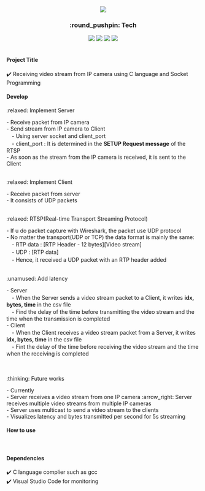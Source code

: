 <!-- Header Start -->
<div align="center">
  <img src="https://capsule-render.vercel.app/api?type=waving&color=0:D4E6F1,100:3498DB&height=200&fontColor=FFFFFF&section=header&text=Develop&fontSize=80" />
  <div align="center"> 
    <h3>:round_pushpin: Tech</h3>
    <img src="https://img.shields.io/badge/C-A8B9CC?style=flat&logo=C&logoColor=white"/>
    <img src="https://img.shields.io/badge/Visual Studio Code-007ACC?style=flat&logo=Visual Studio Code&logoColor=white"/>
    <img src="https://img.shields.io/badge/Linux-FCC624?style=flat&logo=Linux&logoColor=black"/>
    <img src="https://img.shields.io/badge/Ubuntu20.04-E95420?style=flat&logo=Ubuntu&logoColor=white"/>
  </div>
</div>
<br />

<!-- Header End -->

<!-- Content Start -->
<h4>Project Title</h4>
✔️ Receiving video stream from IP camera using C language and Socket Programming

<br/>

<h4>Develop</h4>
<p>:relaxed: Implement Server</p>
- Receive packet from IP camera <br/>
- Send stream from IP camera to Client <br/>
　- Using server socket and client_port <br/>
　- client_port : It is determined in the <b>SETUP Request message</b> of the RTSP <br/>
- As soon as the stream from the IP camera is received, it is sent to the Client <br/> <br/>
 
 
<p>:relaxed: Implement Client</p>
- Receive packet from server <br/>
- It consists of UDP packets <br/> <br/>

<p>:relaxed: RTSP(Real-time Transport Streaming Protocol)</p>
- If u do packet capture with Wireshark, the packet use UDP protocol <br/>
- No matter the transport(UDP or TCP) the data format is mainly the same: <br/>
　- RTP data : [RTP Header - 12 bytes][Video stream] <br/>
　- UDP : [RTP data] <br/>
　- Hence, it received a UDP packet with an RTP header added <br/> <br/>

 
<p>:unamused: Add latency</p>
- Server <br/>
　- When the Server sends a video stream packet to a Client, it writes <b>idx, bytes, time</b> in the csv file <br/>
　- Find the delay of the time before transmitting the video stream and the time when the transmission is completed <br/>
- Client <br/>
　- When the Client receives a video stream packet from a Server, it writes <b>idx, bytes, time</b> in the csv file<br/>
　- Fint the delay of the time before receiving the video stream and the time when the receiving is completed<br/> <br/> <br/>
 
<p>:thinking: Future works</p>
- Currently <br/>
- Server receives a video stream from one IP camera :arrow_right: Server receives multiple video streams from multiple IP cameras <br/> 
- Server uses multicast to send a video stream to the clients </br>
- Visualizes latency and bytes transmitted per second for 5s streaming


<br/>

<h4>How to use</h4>

<br/>

<h4>Dependencies</h4>
✔️ C language complier such as gcc <br/>
✔️ Visual Studio Code for monitoring

<br/>

<!-- Content End -->


